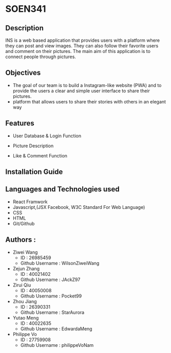 # SOEN341

## Description
INS is a web based application that provides users with a platform where they can post and view images. 
They can also follow their favorite users and comment on their pictures. The main aim of this application
is to connect people through pictures.


## Objectives
- The goal of our team is to build a Instagram-like website (PWA) and to provide the users a clear and simple user interface to share their pictures.
- platform that allows users to share their stories with others in an elegant way 

## Features
- User Database & Login Function

- Picture Description

- Like & Comment Function

## Installation Guide

## Languages and Technologies used
- React Framwork
- Javascript,(JSX Facebook, W3C Standard For Web Language)
- CSS
- HTML
- Git/Github
## Authors :
- Ziwei Wang 
  - ID : 26985459 
  - Github Username : WilsonZiweiWang
- Zejun Zhang 
  - ID : 40021402 
  - Github Username : JAckZ97
- Zirui Qiu 
  - ID : 40050008 
  - Github Username : Pocket99
- Zhou Jiang 
  - ID : 26390331 
  - Github Username : StarAurora
- Yutao Meng 
  - ID : 40022635 
  - Github Username : EdwardaMeng 
- Philippe Vo 
  - ID : 27759908 
  - Github Username : philippeVoNam
